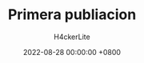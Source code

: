 ---
title: Primera publiacion
author: H4ckerLite 
date: 2022-08-28 00:00:00 +0800
categories: [Tryhackme, machine, writeup]
tags: [tryhackme, writeup]
pin: true
---